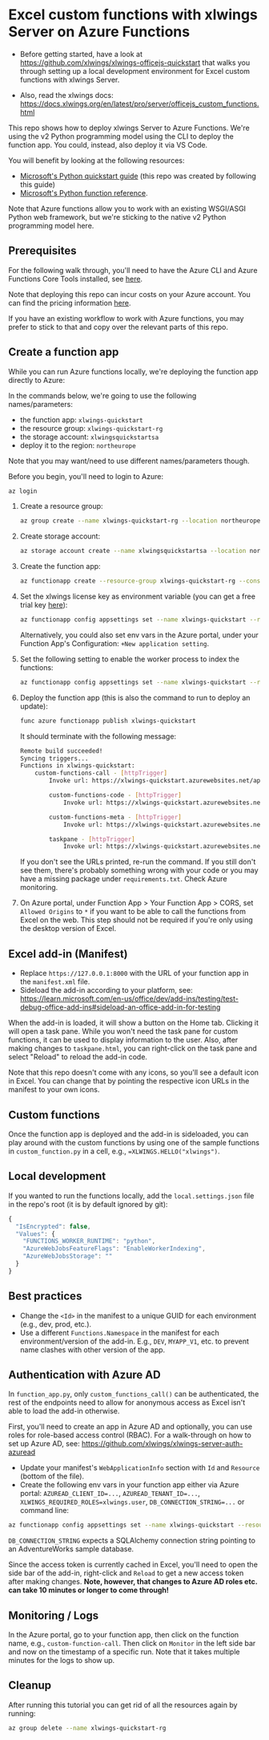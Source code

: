 # Excel custom functions with xlwings Server on Azure Functions

* Before getting started, have a look at https://github.com/xlwings/xlwings-officejs-quickstart that walks you through setting up a local development environment for Excel custom functions with xlwings Server.

* Also, read the xlwings docs: https://docs.xlwings.org/en/latest/pro/server/officejs_custom_functions.html

This repo shows how to deploy xlwings Server to Azure Functions. We're using the v2 Python programming model using the CLI to deploy the function app. You could, instead, also deploy it via VS Code.

You will benefit by looking at the following resources:

- [Microsoft's Python quickstart guide](https://learn.microsoft.com/en-us/azure/azure-functions/create-first-function-cli-python?tabs=azure-cli%2Cbash&pivots=python-mode-decorators) (this repo was created by following this guide)
- [Microsoft's Python function reference](https://learn.microsoft.com/en-us/azure/azure-functions/functions-reference-python?tabs=asgi%2Capplication-level&pivots=python-mode-decorators).

Note that Azure functions allow you to work with an existing WSGI/ASGI Python web framework, but we're sticking to the native v2 Python programming model here.

## Prerequisites

For the following walk through, you'll need to have the Azure CLI and Azure Functions Core Tools installed, see [here](https://docs.microsoft.com/en-us/cli/azure/install-azure-cli).

Note that deploying this repo can incur costs on your Azure account. You can find the pricing information [here](https://learn.microsoft.com/en-us/azure/azure-functions/create-first-function-cli-python?tabs=azure-cli%2Cbash&pivots=python-mode-decorators#configure-your-local-environment).

If you have an existing workflow to work with Azure functions, you may prefer to stick to that and copy over the relevant parts of this repo.

## Create a function app

While you can run Azure functions locally, we're deploying the function app directly to Azure:

In the commands below, we're going to use the following names/parameters:

- the function app: `xlwings-quickstart`
- the resource group: `xlwings-quickstart-rg`
- the storage account: `xlwingsquickstartsa`
- deploy it to the region: `northeurope`

Note that you may want/need to use different names/parameters though.

Before you begin, you'll need to login to Azure:

```bash
az login
```

1.  Create a resource group:

    ```bash
    az group create --name xlwings-quickstart-rg --location northeurope
    ```

2.  Create storage account:

    ```bash
    az storage account create --name xlwingsquickstartsa --location northeurope --resource-group xlwings-quickstart-rg --sku Standard_LRS
    ```

3.  Create the function app:

    ```bash
    az functionapp create --resource-group xlwings-quickstart-rg --consumption-plan-location northeurope --runtime python --runtime-version 3.10 --functions-version 4 --name xlwings-quickstart --os-type linux --storage-account xlwingsquickstartsa
    ```

4.  Set the xlwings license key as environment variable (you can get a free trial key [here](https://www.xlwings.org/trial)):

    ```bash
    az functionapp config appsettings set --name xlwings-quickstart --resource-group xlwings-quickstart-rg --settings XLWINGS_LICENSE_KEY=<YOUR_LICENSE_KEY>
    ```

    Alternatively, you could also set env vars in the Azure portal, under your Function App's Configuration: `+New application setting`.

5.  Set the following setting to enable the worker process to index the functions:

    ```bash
    az functionapp config appsettings set --name xlwings-quickstart --resource-group xlwings-quickstart-rg --settings AzureWebJobsFeatureFlags=EnableWorkerIndexing
    ```

6.  Deploy the function app (this is also the command to run to deploy an update):

    ```bash
    func azure functionapp publish xlwings-quickstart
    ```

    It should terminate with the following message:

    ```bash
    Remote build succeeded!
    Syncing triggers...
    Functions in xlwings-quickstart:
        custom-functions-call - [httpTrigger]
            Invoke url: https://xlwings-quickstart.azurewebsites.net/api/xlwings/custom-functions-call

            custom-functions-code - [httpTrigger]
                Invoke url: https://xlwings-quickstart.azurewebsites.net/api/xlwings/custom-functions-code

            custom-functions-meta - [httpTrigger]
                Invoke url: https://xlwings-quickstart.azurewebsites.net/api/xlwings/custom-functions-meta

            taskpane - [httpTrigger]
                Invoke url: https://xlwings-quickstart.azurewebsites.net/api/taskpane.html
    ```

    If you don't see the URLs printed, re-run the command. If you still don't see them, there's probably something wrong with your code or you may have a missing package under `requirements.txt`. Check Azure monitoring.

8. On Azure portal, under Function App > Your Function App > CORS, set `Allowed Origins` to `*` if you want to be able to call the functions from Excel on the web. This step should not be required if you're only using the desktop version of Excel.

## Excel add-in (Manifest)

* Replace `https://127.0.0.1:8000` with the URL of your function app in the `manifest.xml` file.
* Sideload the add-in according to your platform, see: https://learn.microsoft.com/en-us/office/dev/add-ins/testing/test-debug-office-add-ins#sideload-an-office-add-in-for-testing

When the add-in is loaded, it will show a button on the Home tab. Clicking it will open a task pane. While you won't need the task pane for custom functions, it can be used to display information to the user. Also, after making changes to `taskpane.html`, you can right-click on the task pane and select "Reload" to reload the add-in code.

Note that this repo doesn't come with any icons, so you'll see a default icon in Excel. You can change that by pointing the respective icon URLs in the manifest to your own icons.

## Custom functions

Once the function app is deployed and the add-in is sideloaded, you can play around with the custom functions by using one of the sample functions in `custom_function.py` in a cell, e.g., `=XLWINGS.HELLO("xlwings")`.

## Local development

If you wanted to run the functions locally, add the `local.settings.json` file in the repo's root (it is by default ignored by git):

```javascript
{
  "IsEncrypted": false,
  "Values": {
    "FUNCTIONS_WORKER_RUNTIME": "python",
    "AzureWebJobsFeatureFlags": "EnableWorkerIndexing",
    "AzureWebJobsStorage": ""
  }
}
```

## Best practices

* Change the `<Id>` in the manifest to a unique GUID for each environment (e.g., dev, prod, etc.).
* Use a different `Functions.Namespace` in the manifest for each environment/version of the add-in. E.g., `DEV`, `MYAPP_V1`, etc. to prevent name clashes with other version of the app.

## Authentication with Azure AD

In `function_app.py`, only `custom_functions_call()` can be authenticated, the rest of the endpoints need to allow for anonymous access as Excel isn't able to load the add-in otherwise.

First, you'll need to create an app in Azure AD and optionally, you can use roles for role-based access control (RBAC). For a walk-through on how to set up Azure AD, see: https://github.com/xlwings/xlwings-server-auth-azuread

* Update your manifest's `WebApplicationInfo` section with `Id` and `Resource` (bottom of the file).
* Create the following env vars in your function app either via Azure portal: `AZUREAD_CLIENT_ID=...`, `AZUREAD_TENANT_ID=...`, `XLWINGS_REQUIRED_ROLES=xlwings.user`, `DB_CONNECTION_STRING=...` or command line:

```bash
az functionapp config appsettings set --name xlwings-quickstart --resource-group xlwings-quickstart-rg --settings AZUREAD_CLIENT_ID=... AZUREAD_TENANT_ID=... XLWINGS_REQUIRED_ROLES=xlwings.user DB_CONNECTION_STRING=...
```

`DB_CONNECTION_STRING` expects a SQLAlchemy connection string pointing to an AdventureWorks sample database.

Since the access token is currently cached in Excel, you'll need to open the side bar of the add-in, right-click and `Reload` to get a new access token after making changes. **Note, however, that changes to Azure AD roles etc. can take 10 minutes or longer to come through!**

## Monitoring / Logs

In the Azure portal, go to your function app, then click on the function name, e.g., `custom-function-call`. Then click on `Monitor` in the left side bar and now on the timestamp of a specific run. Note that it takes multiple minutes for the logs to show up.


## Cleanup

After running this tutorial you can get rid of all the resources again by running:

```bash
az group delete --name xlwings-quickstart-rg
```
